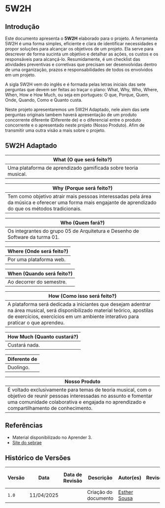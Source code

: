# 5W2H

## Introdução

Este documento apresenta o **5W2H** elaborado para o projeto. A ferramenta 5W2H é uma forma simples, eficiente e clara de identificar necessidades e propor soluções para alcançar os objetivos de um projeto. Ela serve para descrever de forma sucinta um objetivo e detalhar as ações, os custos e os responsáveis para alcançá-lo. Resumidamente, é um checklist das atividades preventivas e corretivas que precisam ser desenvolvidas dentro de uma organização, prazos e responsabilidades de todos os envolvidos em um projeto. 

A sigla 5W2H vem do inglês e é formada pelas letras iniciais das sete perguntas que devem ser feitas ao traçar o plano: What, Why, Who, Where, When, How e How Much, ou seja em portugues: O que, Porque, Quem, Onde, Quando, Como e Quanto custa.

Neste projeto apresentaremos um 5W2H Adaptado, nele alem das sete perguntas originais tambem haverá apresentação de um produto concorrente diferente (Diferente de) e o diferencial entre o produto concorrente e o apresentado neste projeto (Nosso Produto). Afim de transmitir uma outra visão a mais sobre o projeto.


## 5W2H Adaptado

| **What (O que será feito?)**            |
|----------------------------------------|
| Uma plataforma de aprendizado gamificada sobre teoria musical.             |           


| **Why (Porque será feito?)**            |
|----------------------------------------|
| Tem como objetivo atrair mais pessoas interessadas pela área da música e oferecer uma forma mais engajante de aprendizado do que os métodos tradicionais.             |           


| **Who (Quem fará?)**            |
|----------------------------------------|
| Os integrantes do grupo 05 de Arquitetura e Desenho de Software da turma 01.     |           


| **Where (Onde será feito?)**            |
|----------------------------------------|
| Por uma plataforma web.             |           


| **When (Quando será feito?)**            |
|----------------------------------------|
| Ao decorrer do semestre.             |           


| **How (Como isso será feito?)**            |
|----------------------------------------|
| A plataforma será dedicada a iniciantes que desejam adentrar na área musical, será disponibilizado material teórico, apostilas de exercícios, exercícios em um ambiente interativo para praticar o que aprendeu.             |           


| **How Much (Quanto custará?)**            |
|----------------------------------------|
| Custará nada.             |           


| **Diferente de**            |
|----------------------------------------|
| Duolingo.             |           


| **Nosso Produto**            |
|----------------------------------------|
| É voltado exclusivamente para temas de teoria musical, com o objetivo de reunir pessoas interessadas no assunto e fomentar uma comunidade colaborativa e engajada no aprendizado e compartilhamento de conhecimento.             |         



## Referências

- Material disponibilizado no Aprender 3.
- [Site do sebrae](https://www.sebrae-sc.com.br/blog/5w2h-o-que-e-para-que-serve-e-por-que-usar-na-sua-empresa)


## Histórico de Versões
| Versão | Data       | Data de Revisão | Descrição            | Autor(es)                                           | Revisor(es) | Detalhes da revisão |
| ------ | ---------- | --------------- | -------------------- | --------------------------------------------------- | ----------- | ------------------- |
| `1.0`  | 11/04/2025 |                 | Criação do documento | [Esther Sousa](https://github.com/esthersousa) |             |                     |


